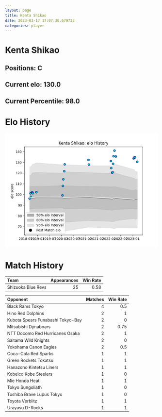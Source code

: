 ```yaml
---  
layout: page  
title: Kenta Shikao  
date: 2023-03-17 17:07:30.679733  
categories: player  
---
```

# Kenta Shikao

## Positions: C

## Current elo: 130.0

## Current Percentile: 98.0

# Elo History


![elo history](history_KentaShikao.png)
# Match History


| Team               |   Appearances |   Win Rate |
|:-------------------|--------------:|-----------:|
| Shizuoka Blue Revs |            25 |       0.58 |

| Opponent                          |   Matches |   Win Rate |
|:----------------------------------|----------:|-----------:|
| Black Rams Tokyo                  |         4 |       0.5  |
| Hino Red Dolphins                 |         2 |       1    |
| Kubota Spears Funabashi Tokyo-Bay |         2 |       0    |
| Mitsubishi Dynaboars              |         2 |       0.75 |
| NTT Docomo Red Hurricanes Osaka   |         2 |       1    |
| Saitama Wild Knights              |         2 |       0    |
| Yokohama Canon Eagles             |         2 |       0.5  |
| Coca-Cola Red Sparks              |         1 |       1    |
| Green Rockets Tokatsu             |         1 |       1    |
| Hanazono Kintetsu Liners          |         1 |       1    |
| Kobelco Kobe Steelers             |         1 |       0    |
| Mie Honda Heat                    |         1 |       1    |
| Tokyo Sungoliath                  |         1 |       0    |
| Toshiba Brave Lupus Tokyo         |         1 |       0    |
| Toyota Verblitz                   |         1 |       1    |
| Urayasu D-Rocks                   |         1 |       1    |